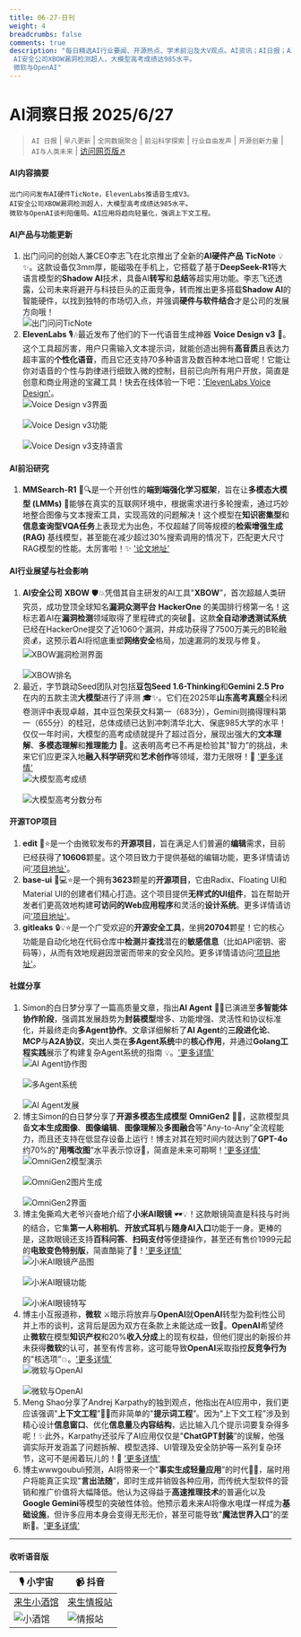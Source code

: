 ```yaml
---
title: 06-27-日刊
weight: 4
breadcrumbs: false
comments: true
description: "每日精选AI行业要闻、开源热点、学术前沿及大V观点。AI资讯；AI日报；AI知识库；AI教程；AI资讯日报；AI工具；AI Daily News 。出门问问发布AI硬件TicNote，ElevenLabs推语音生成V3。 AI安全公司XBOW漏洞检测超人，大模型高考成绩达985水平。 微软与OpenAI"
---
```


# AI洞察日报 2025/6/27

>  `AI 日报` | `早八更新` | `全网数据聚合` | `前沿科学探索` | `行业自由发声` | `开源创新力量` | `AI与人类未来` | [访问网页版↗️](https://ai.hubtoday.app/)



#### **AI内容摘要**

```
出门问问发布AI硬件TicNote，ElevenLabs推语音生成V3。
AI安全公司XBOW漏洞检测超人，大模型高考成绩达985水平。
微软与OpenAI谈判陷僵局。AI应用将趋向轻量化，强调上下文工程。
```



#### **AI产品与功能更新**
1.  出门问问的创始人兼CEO李志飞在北京推出了全新的**AI硬件产品** **TicNote** 💡✨。这款设备仅3mm厚，能磁吸在手机上，它搭载了基于**DeepSeek-R1**等大语言模型的**Shadow AI**技术，具备AI**转写**和**总结**等超实用功能。李志飞还透露，公司未来将避开与科技巨头的正面竞争，转而推出更多搭载**Shadow AI**的智能硬件，以找到独特的市场切入点，并强调**硬件与软件结合**才是公司的发展方向哦！
    <br/> ![出门问问TicNote](https://autoproxy.justlikemaki.vip/?pp=https://pic.chinaz.com/picmap/202304171730169988_2.jpg) <br/>
2.  **ElevenLabs** 🎙️🎶最近发布了他们的下一代语音生成神器 **Voice Design v3** 🚀。这个工具超厉害，用户只需输入文本提示词，就能创造出拥有**高音质**且表达力超丰富的**个性化语音**，而且它还支持70多种语言及数百种本地口音呢！它能让你对语音的个性与韵律进行细致入微的控制，目前已向所有用户开放，简直是创意和商业用途的宝藏工具！快去在线体验一下吧：['ElevenLabs Voice Design'](https://elevenlabs.io/voice-design)。
    <br/> ![Voice Design v3界面](https://assets-v2.circle.so/vijiutr3y6vtx0je0jj3ck76slvc) <br/>
    <br/> ![Voice Design v3功能](https://assets-v2.circle.so/ju51ik2e8hzybvd29eehyf5n1rdj) <br/>
    <br/> ![Voice Design v3支持语言](https://assets-v2.circle.so/pv2uwy79y1zs7okoh09dymer4vpw) <br/>

#### **AI前沿研究**
1.  **MMSearch-R1** 🔬🔍是一个开创性的**端到端强化学习框架**，旨在让**多模态大模型 (LMMs)** 🧠能够在真实的互联网环境中，根据需求进行多轮搜索，通过巧妙地整合图像与文本搜索工具，实现高效的问题解决！这个模型在**知识密集型**和**信息查询型VQA任务**上表现尤为出色，不仅超越了同等规模的**检索增强生成 (RAG)** 基线模型，甚至能在减少超过30%搜索调用的情况下，匹配更大尺寸RAG模型的性能。太厉害啦！✨ ['论文地址'](https://arxiv.org/abs/2506.20670)

#### **AI行业展望与社会影响**
1.  **AI安全公司** **XBOW** 🛡️💥凭借其自主研发的AI工具"**XBOW**”，首次超越人类研究员，成功登顶全球知名**漏洞众测平台** **HackerOne** 的美国排行榜第一名！这标志着AI在**漏洞检测**领域取得了里程碑式的突破👏。这款**全自动渗透测试系统**已经在HackerOne提交了近1060个漏洞，并成功获得了7500万美元的B轮融资💰，这预示着AI将彻底重塑**网络安全**格局，加速漏洞的发现与修复。
    <br/> ![XBOW漏洞检测界面](https://autoproxy.justlikemaki.vip/?pp=https://pic.chinaz.com/2025/0626/6388654490605766348022671.png) <br/>
    <br/> ![XBOW排名](https://autoproxy.justlikemaki.vip/?pp=https://pic.chinaz.com/2025/0626/6388654491737208217775020.png) <br/>
2.  最近，字节跳动Seed团队对包括**豆包Seed 1.6-Thinking**和**Gemini 2.5 Pro**在内的五款主流**大模型**进行了评测 🎓✨。它们在2025年**山东高考真题**全科闭卷测评中表现卓越，其中豆包荣获文科第一（683分），Gemini则摘得理科第一（655分）的桂冠，总体成绩已达到冲刺清华北大、保底985大学的水平！仅仅一年时间，大模型的高考成绩就提升了超过百分，展现出强大的**文本理解**、**多模态理解**和**推理能力** 🚀。这表明高考已不再是检验其"智力”的挑战，未来它们应更深入地**融入科学研究**和**艺术创作**等领域，潜力无限呀！🎨 ['更多详情'](https://www.jiqizhixin.com/articles/2025-06-26-12)
    <br/> ![大模型高考成绩](https://image.jiqizhixin.com/uploads/editor/93a8c682-cd72-4b9e-b193-2de6000ed32e/640.png) <br/>
    <br/> ![大模型高考分数分布](https://image.jiqizhixin.com/uploads/editor/8c33110c-0bd7-40f4-ae05-e011ef458218/640.png) <br/>

#### **开源TOP项目**
1.  **edit** 📝⭐是一个由微软发布的**开源项目**，旨在满足人们普遍的**编辑**需求，目前已经获得了**10606**颗星。这个项目致力于提供基础的编辑功能，更多详情请访问['项目地址'](https://github.com/microsoft/edit)。
2.  **base-ui** 🧩💻⭐是一个拥有**3623**颗星的**开源项目**，它由Radix、Floating UI和Material UI的创建者们精心打造。这个项目提供**无样式的UI组件**，旨在帮助开发者们更高效地构建**可访问的Web应用程序**和灵活的**设计系统**。更多详情请访问['项目地址'](https://github.com/mui/base-ui)。
3.  **gitleaks** 🔒💡⭐是一个广受欢迎的**开源安全工具**，坐拥**20704**颗星！它的核心功能是自动化地在代码仓库中**检测**并**查找**潜在的**敏感信息**（比如API密钥、密码等），从而有效地规避因泄密而带来的安全风险。更多详情请访问['项目地址'](https://github.com/gitleaks/gitleaks)。

#### **社媒分享**
1.  Simon的白日梦分享了一篇高质量文章，指出**AI Agent** 🤖🤝已演进至**多智能体协作阶段**，强调其发展趋势为**封装模型**增多、功能增强、灵活性和协议标准化，并最终走向**多Agent协作**。文章详细解析了**AI Agent**的**三段进化论**、**MCP**与**A2A协议**，突出人类在**多Agent系统**中的**核心作用**，并通过**Golang工程实践**展示了构建复杂Agent系统的指南 💡。['更多详情'](https://m.okjike.com/originalPosts/685d58d062739eeda3b9d838)
    <br/> ![AI Agent协作图](https://cdnv2.ruguoapp.com/Fu9_NrDOl23BPTkVMqCuo11qNhYQv3.jpg) <br/>
    <br/> ![多Agent系统](https://cdnv2.ruguoapp.com/Fkej5CodNU5eYZ0QvY6GUlRbLWSZv3.jpg) <br/>
    <br/> ![AI Agent发展](https://cdnv2.ruguoapp.com/FllJQZ_kio0pQNa11CUfnPvOhWbOv3.jpg) <br/>
2.  博主Simon的白日梦分享了**开源多模态生成模型** **OmniGen2** 🎨✨，这款模型具备**文本生成图像**、**图像编辑**、**图像理解**及**多图融合**等"Any-to-Any”全流程能力，而且还支持在低显存设备上运行！博主对其在短时间内就达到了**GPT-4o**约70%的"**用嘴改图**”水平表示惊讶🤯，简直是未来可期啊！['更多详情'](https://m.okjike.com/originalPosts/685d56339c2e39aa22e64bbb)
    <br/> ![OmniGen2模型演示](https://cdnv2.ruguoapp.com/ltYbExXHHBX6-IiH6poCRt4V6YHWv3.png) <br/>
    <br/> ![OmniGen2图片生成](https://cdnv2.ruguoapp.com/ljDKpsINlzylflPcueaB7KC5dTqSv3.png) <br/>
    <br/> ![OmniGen2界面](https://cdnv2.ruguoapp.com/ls34LcFxuRD1Baz2eGvajo2pvO52v3.jpg) <br/>
3.  博主兔撕鸡大老爷兴奋地介绍了**小米AI眼镜** 🕶️💡！这款眼镜简直是科技与时尚的结合，它集**第一人称相机**、**开放式耳机**与**随身AI入口**功能于一身。更棒的是，这款眼镜还支持**百科问答**、**扫码支付**等便捷操作，甚至还有售价1999元起的**电致变色特别版**，简直酷毙了💸！['更多详情'](https://m.okjike.com/originalPosts/685d40dbadecea032f68a102)
    <br/> ![小米AI眼镜产品图](https://cdnv2.ruguoapp.com/FiYt7G4BWf7RKS6v7g6lhoD0c0CUv3.jpg) <br/>
    <br/> ![小米AI眼镜功能](https://cdnv2.ruguoapp.com/Fp8KaIdLbsz62uQfat1l48cKg77Kv3.jpg) <br/>
    <br/> ![小米AI眼镜特写](https://cdnv2.ruguoapp.com/FikgmCpcfMiwXeahMtlwT5OC9oaJv3.jpg) <br/>
4.  博主小互报道称，**微软** ⚔️暗示将放弃与**OpenAI**就**OpenAI**转型为盈利性公司并上市的谈判，这背后是因为双方在条款上未能达成一致🤔。**OpenAI**希望终止**微软**在模型**知识产权**和20%**收入分成**上的现有权益，但他们提出的新报价并未获得**微软**的认可，甚至有传言称，这可能导致**OpenAI**采取指控**反竞争行为**的"核选项”💥。['更多详情'](https://x.com/imxiaohu/status/1938130680636182595)
    <br/> ![微软与OpenAI](https://pbs.twimg.com/media/GuVB3L_X0AA1A0L?format=jpg&name=orig) <br/>
    <br/> ![微软与OpenAI](https://pbs.twimg.com/media/GuVB3L9XwAADR9U?format=jpg&name=orig) <br/>
5.  Meng Shao分享了Andrej Karpathy的独到观点，他指出在AI应用中，我们更应该强调"**上下文工程**”🧠💡而非简单的"**提示词工程**”。因为"上下文工程”涉及到精心设计**信息窗口**、优化**信息量**及**内容结构**，远比输入几个提示词要复杂得多呢！✨此外，Karpathy还驳斥了AI应用仅仅是"**ChatGPT封装**”的误解，他强调实际开发涵盖了问题拆解、模型选择、UI管理及安全防护等一系列复杂环节，这可不是闹着玩儿的！💪 ['更多详情'](https://x.com/shao__meng/status/1938120617494253712)
6.  博主wwwgoubuli预测，AI将带来一个"**事实生成轻量应用**”的时代🔮🚀，届时用户将能真正实现"**言出法随**”，即时生成并销毁各种应用，而传统大型软件的营销和推广价值将大幅降低。他认为这得益于**高速推理技术**的普遍化以及**Google Gemini**等模型的突破性体验。他预示着未来AI将像水电煤一样成为**基础设施**，但许多应用本身会变得无形无价，甚至可能导致"**魔法世界入口**”的垄断🌌。['更多详情'](https://x.com/wwwgoubuli/status/1938082798973096160)

---

#### **收听语音版**

| 🎙️ **小宇宙** | 📹 **抖音** |
| --- | --- |
| [来生小酒馆](https://www.xiaoyuzhoufm.com/podcast/683c62b7c1ca9cf575a5030e)  |   [来生情报站](https://www.douyin.com/user/MS4wLjABAAAAwpwqPQlu38sO38VyWgw9ZjDEnN4bMR5j8x111UxpseHR9DpB6-CveI5KRXOWuFwG)| 
| ![小酒馆](https://s1.imagehub.cc/images/2025/06/24/f959f7984e9163fc50d3941d79a7f262.md.png) | ![情报站](https://s1.imagehub.cc/images/2025/06/24/7fc30805eeb831e1e2baa3a240683ca3.md.png) |

    

